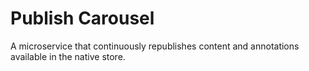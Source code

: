 # Publish Carousel
A microservice that continuously republishes content and annotations available in the native store.
